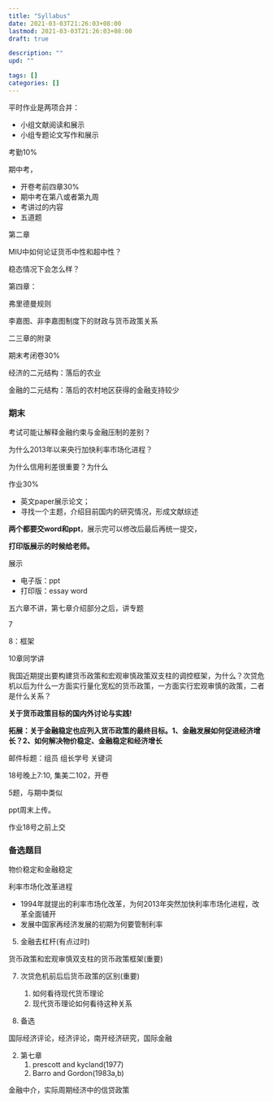 ```yaml
---
title: "Syllabus"
date: 2021-03-03T21:26:03+08:00
lastmod: 2021-03-03T21:26:03+08:00
draft: true

description: ""
upd: ""

tags: []
categories: []
---
```


平时作业是两项合并：

- 小组文献阅读和展示
- 小组专题论文写作和展示

考勤10%

期中考，

- 开卷考前四章30%
- 期中考在第八或者第九周
- 考讲过的内容
- 五道题

第二章

MIU中如何论证货币中性和超中性？

稳态情况下会怎么样？

第四章：

弗里德曼规则

李嘉图、非李嘉图制度下的财政与货币政策关系

二三章的附录

期末考闭卷30%



经济的二元结构：落后的农业

金融的二元结构：落后的农村地区获得的金融支持较少

### 期末

考试可能让解释金融约束与金融压制的差别？

为什么2013年以来央行加快利率市场化进程？

为什么信用利差很重要？为什么



作业30%

- 英文paper展示论文；
- 寻找一个主题，介绍目前国内的研究情况，形成文献综述

**两个都要交word和ppt**，展示完可以修改后最后再统一提交，

**打印版展示的时候给老师。**

展示

- 电子版：ppt
- 打印版：essay word



五六章不讲，第七章介绍部分之后，讲专题

7

8：框架

10章同学讲



我国近期提出要构建货币政策和宏观审慎政策双支柱的调控框架，为什么？次贷危机以后为什么一方面实行量化宽松的货币政策，一方面实行宏观审慎的政策，二者是什么关系？



**关于货币政策目标的国内外讨论与实践!**

**拓展：关于金融稳定也应列入货币政策的最终目标。1、金融发展如何促进经济增长？2、如何解决物价稳定、金融稳定和经济增长**



邮件标题：组员 组长学号 关键词



18号晚上7:10, 集美二102，开卷

5题，与期中类似

ppt周末上传。



作业18号之前上交



### 备选题目

物价稳定和金融稳定





利率市场化改革进程

- 1994年就提出的利率市场化改革，为何2013年突然加快利率市场化进程，改革全面铺开
- 发展中国家再经济发展的初期为何要管制利率



5. 金融去杠杆(有点过时)

货币政策和宏观审慎双支柱的货币政策框架(重要)



7. 次贷危机前后后货币政策的区别(重要)
    1. 如何看待现代货币理论
    2. 现代货币理论如何看待这种关系

8. 备选





国际经济评论，经济评论，南开经济研究，国际金融





2. 第七章
    1. prescott and kycland(1977)
    2. Barro and Gordon(1983a,b)



金融中介，实际周期经济中的信贷政策

